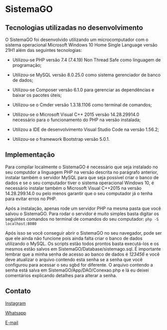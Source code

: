 # SistemaGO
## Tecnologias utilizadas no desenvolvimento
O SistemaGO foi desenvolvido utilizando um microcomputador com o sistema operacional Microsoft Windows 10 Home Single Language versão 21H1 além das seguintes tecnologias:

* Utilizou-se PHP versão 7.4 (7.4.19) Non Thread Safe como linguagem de programação;

* Utilizou-se MySQL versão 8.0.25.0 como sistema gerenciador de banco de dados;

* Utilizou-se Composer versão 6.1.0 para gerenciar as dependências e baixar os pacotes úteis;

* Utilizou-se o Cmder versão 1.3.18.1106 como terminal de comandos;

* Utilizou-se o Microsoft Visual C++ 2015 versão 14.28.29914.0 necessário para o funcionamento do PHP na versão instalada;

* Utilizou a IDE de desenvolvimento Visual Studio Code na versão 1.56.2;

* Utilizou-se o framework Bootstrap versão 5.0.1.

## Implementação
Para compilar localmente o SistemaGO é necessário que seja instalado no seu computdor a linguagem PHP na versão descrita no parágrafo anterior, instalar também o servidor MySQL para que seja possível criar o banco de dados e se o seu computador tiver o sistema operacional Windows 10, é necessário instalar também o Microsoft Visual C++2015 na versão 14.28.299.14.0 ou pelo menos garantir que o seu computador já o tenha para evitar erros no PHP.

Após a instalação, apenas rode um servidor PHP na mesma pasta que você salvou o SistemaGO. Para rodar o servidor é muito simples basta digitar os seguintes comandos no terminal de comandos do seu computador:
`php -S localhost:8080`

Após isso se você conseguir abrir o SistemaGO no seu navegador, pode ser que ele ainda não funcione pois ainda falta criar o banco de dados utilizando o MySQL. Os scripts estão todos prontos basta executá-los e os mesmos estão salvos em SistemaGO/Database/sistemago.sql. É importante lembrar que a minha senha de acesso ao banco de dados é *123456* e você deve atualizar o arquivo contendo esta senha se a senha que você configurou para acessar o seu sgbd for diferente. O arquivo contendo a senha está salva em SistemaGO/App/DAO/Conexao.php e lá eu deixei comentários explicando detalhes para alterar a senha.

## Contato
[Instagram](https://www.instagram.com/marcosvha/)

[Whatsapp](https://api.whatsapp.com/send?phone=5547991768278)

[E-mail](mailto:mcs754@gmail.com)